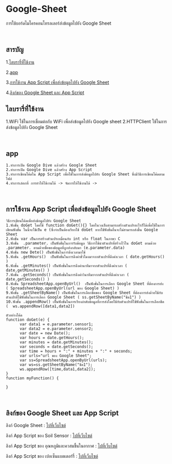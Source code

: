 # Google-Sheet
  การใช้บอร์ดไมโครคอนโทรลเลอร์ส่งข้อมูลไปยัง Google Sheet

<br/>
  
## <a name="content"></a> สารบัญ
  1.[ไลบรารี่ที่ใช้งาน](#library)
  
  2.[app](#Sp)
  
  3.[การใช้งาน App Script เพื่อส่งข้อมูลไปยัง Google Sheet](#google)
  
  4.[ลิงก์ของ Google Sheet และ App Script](#Link1)
<br/>

## <a name="library"></a> ไลบรารี่ที่ใช้งาน
  1.WiFi ใช้ในการเชื่อมต่อกับ WiFi เพื่อส่งข้อมูลไปยัง Google sheet
  2.HTTPClient ใช้ในการส่งข้อมูลไปยัง Google Sheet

<br/>

## <a name="Sp"></a> app
    1.ทำการเปิด Google Dive แล้วสร้าง Google Sheet
    2.ทำการเปิด Google Dive แล้วสร้าง App Script
    3.ทำการเขียนโค้ดใน App Script เพื่อใช้ในการส่งข้อมูลไปยัง Google Sheet ซึ่งมีวิธีการเขียนโค้ดตามไฟล์ 
    4.ทำการเล์อกที่ การทำให้ใช้งานได้ -> จัดการให้ใช้งานได้ ->

<br/>

## <a name="google"></a> การใช้งาน App Script เพื่อส่งข้อมูลไปยัง Google Sheet
    วิธีการเขียนโค้ดเพื่อส่งข้อมูลไปยัง Google Sheet
    1.ฟังชั้น doGet โดยใช้ function doGet(){} โดยในวงเล็บสามารถสร้างตัวแปรอะไรก็ได้เพื่อใช้ในการเขียนฟังชั้น ในนี้จะใช้เป็น e (ซึ่งจำเป็นต้องเรียกใช้ doGet หากใช้ฟังชั่นอื่นจะไม่สามารถส่งขึ้น Google Sheet
    2.ฟังชั่น var เป็นการสร้างตัวแปรเหมื่อนกับ int หรือ float ในภาษา C
    3.ฟังชั่น  .parameter. เป็นฟังชั่นในการรับข้อมูล วิธีการใช้นำตัวแปรที่สร้างไว้ใน doGet ตามด้วย .parameter. ตามด้วยชื่อของข้อมูลที่ถูกส่งกลับมา (e.parameter.data)
    4.ฟังชั่น new Dete() เป็นฟังชั่นในการดึงเวลามาใช้
    5.ฟังชั่น .getHours()  เป็นฟังชั่นในการดึงค่าชั่วโมงมาจากตัวแปรที่ดึงค่าเวลา ( date.getHours() )
    6.ฟังชั้น .getMinutes() เป็นฟังชั่นในการดึงค่านาทีมาจากตัวแปรที่ดึงค่าเวลา ( date.getMinutes() )
    7.ฟังชั้น .getSeconds() เป็นฟังชั่นในการดึงค่าวินาทีมาจากตัวแปรที่ดึงค่าเวลา ( date.getSeconds() )
    8.ฟังชั้น SpreadsheetApp.openByUrl()  เป็นฟังชั่นในการเลือก Google Sheet ที่ต้องการส่ง ( SpreadsheetApp.openByUrl(url ของ Google Sheet) )
    9.ฟังชั้น .getSheetByName() เป็นฟังชั่นในการเลือกชีตของ Google Sheet ที่ต้องการส่งด้วยใช้กับตัวแปรที่ใช้ฟังชั่นในการเลือก Google Sheet ( ss.getSheetByName("ชีต1") )
    10.ฟังชั้น .appendRow() เป็นฟังชั่นในการเรียงลำดับข้อมูลที่การส่งโดยใช้กับตัวแปรที่ใช้ฟังชั่นในการเลือกชีต (  ws.appendRow([data1,data2])
    
    ตัวอย่างโค้ด
    function doGet(e) {
          var data1 = e.parameter.sensor1;
          var data2 = e.parameter.sensor2;
          var date = new Date();
          var hours = date.getHours();
          var minutes = date.getMinutes();
          var seconds = date.getSeconds(); 
          var time = hours + ":" + minutes + ":" + seconds;
          var urls="url ของ Google Sheet";
          var ss=SpreadsheetApp.openByUrl(urls);
          var ws=ss.getSheetByName("ชีต1");
          ws.appendRow([time,data1,data2]);
    }
    function myFunction() {
      
    }


<br/>
   
## <a name="Link1"></a> ลิงก์ของ Google Sheet และ App Script
ลิงก์ Google Sheet : [ไปที่เว็บไซต์](https://docs.google.com/spreadsheets/d/1WmaNBVfGaR6_M2FEWlNePuxF7KyquoJBrCNNLKxdUzM/edit?gid=0#gid=0)

ลิงก์ App Script ของ Soil Sensor : [ไปที่เว็บไซต์](https://script.google.com/d/1Mdd5yoEIhzhPuhuZc5btQAsZM5MPQrRmxWRQVlMX3e0VDdiDSvA5cKQQ/edit?usp=drive_link)

ลิงก์ App Script ของ อุณหภูมิและควสมชื้นในอากาศ : [ไปที่เว็บไซต์](https://script.google.com/d/1Zrlc-ooEr6B-3yoyaWD6enGBAqd9MEnwu9rqNukZTTX2xZq-4uJAKik3/edit?usp=drive_link)

ลิงก์ App Script ของ เปอเซ็นแบตเตอร์รี่ : [ไปที่เว็บไซต์](https://script.google.com/d/1LMfAsO0ANZI3b9LDrvzPKpmksBPqMbsgNu1F_Pq4gQ-BhTwBVdiDTrZ1/edit?usp=drive_link)

<br/>
